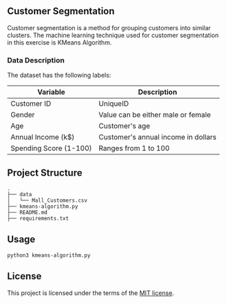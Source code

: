 ## Customer Segmentation
Customer segmentation is a method for grouping customers into similar clusters. The machine learning technique used for customer segmentation in this exercise is KMeans Algorithm.

### Data Description
The dataset has the following labels:

| Variable               | Description                         |
|------------------------|-------------------------------------|
| Customer ID            | UniqueID                            |
| Gender                 | Value can be either male or female  |
| Age                    | Customer's age                      |
| Annual Income (k$)     | Customer's annual income in dollars |
| Spending Score (1-100) | Ranges from 1 to 100                |

## Project Structure

```
.
├── data   
│   └── Mall_Customers.csv
├── kmeans-algorithm.py
├── README.md
├── requirements.txt
```

## Usage

```
python3 kmeans-algorithm.py 
```

## License
This project is licensed under the terms of the [MIT license](https://choosealicense.com/licenses/mit/).
